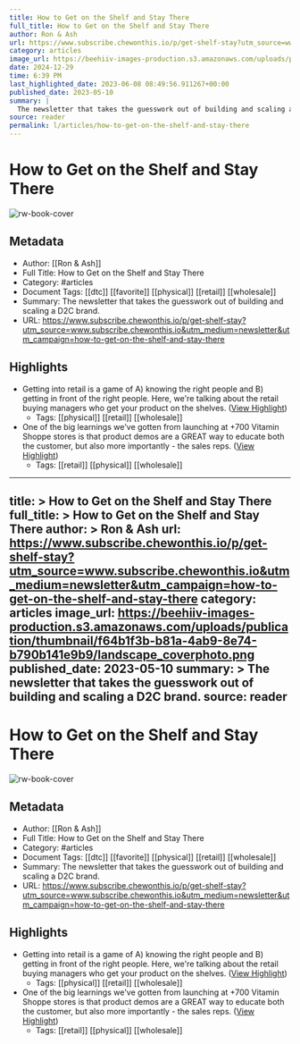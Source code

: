 ```yaml
---
title: How to Get on the Shelf and Stay There
full_title: How to Get on the Shelf and Stay There
author: Ron & Ash
url: https://www.subscribe.chewonthis.io/p/get-shelf-stay?utm_source=www.subscribe.chewonthis.io&utm_medium=newsletter&utm_campaign=how-to-get-on-the-shelf-and-stay-there
category: articles
image_url: https://beehiiv-images-production.s3.amazonaws.com/uploads/publication/thumbnail/f64b1f3b-b81a-4ab9-8e74-b790b141e9b9/landscape_coverphoto.png
date: 2024-12-29
time: 6:39 PM
last_highlighted_date: 2023-06-08 08:49:56.911267+00:00
published_date: 2023-05-10
summary: |
  The newsletter that takes the guesswork out of building and scaling a D2C brand. 
source: reader
permalink: l/articles/how-to-get-on-the-shelf-and-stay-there
---
```

# How to Get on the Shelf and Stay There

![rw-book-cover](https://beehiiv-images-production.s3.amazonaws.com/uploads/publication/thumbnail/f64b1f3b-b81a-4ab9-8e74-b790b141e9b9/landscape_coverphoto.png)

## Metadata
- Author: [[Ron & Ash]]
- Full Title: How to Get on the Shelf and Stay There
- Category: #articles
- Document Tags: [[dtc]] [[favorite]] [[physical]] [[retail]] [[wholesale]] 
- Summary: The newsletter that takes the guesswork out of building and scaling a D2C brand. 
- URL: https://www.subscribe.chewonthis.io/p/get-shelf-stay?utm_source=www.subscribe.chewonthis.io&utm_medium=newsletter&utm_campaign=how-to-get-on-the-shelf-and-stay-there

## Highlights
- Getting into retail is a game of A) knowing the right people and B) getting in front of the right people. Here, we're talking about the retail buying managers who get your product on the shelves. ([View Highlight](https://read.readwise.io/read/01h2d334gsxk12z904p1d4qfzw))
    - Tags: [[physical]] [[retail]] [[wholesale]] 
- One of the big learnings we've gotten from launching at +700 Vitamin Shoppe stores is that product demos are a GREAT way to educate both the customer, but also more importantly - the sales reps. ([View Highlight](https://read.readwise.io/read/01h2d35fa9zf18x627veywvg14))
    - Tags: [[retail]] [[physical]] [[wholesale]] 


---
title: >
  How to Get on the Shelf and Stay There
full_title: >
  How to Get on the Shelf and Stay There
author: >
  Ron & Ash
url: https://www.subscribe.chewonthis.io/p/get-shelf-stay?utm_source=www.subscribe.chewonthis.io&utm_medium=newsletter&utm_campaign=how-to-get-on-the-shelf-and-stay-there
category: articles
image_url: https://beehiiv-images-production.s3.amazonaws.com/uploads/publication/thumbnail/f64b1f3b-b81a-4ab9-8e74-b790b141e9b9/landscape_coverphoto.png
published_date: 2023-05-10
summary: >
  The newsletter that takes the guesswork out of building and scaling a D2C brand. 
source: reader
---
# How to Get on the Shelf and Stay There

![rw-book-cover](https://beehiiv-images-production.s3.amazonaws.com/uploads/publication/thumbnail/f64b1f3b-b81a-4ab9-8e74-b790b141e9b9/landscape_coverphoto.png)

## Metadata
- Author: [[Ron & Ash]]
- Full Title: How to Get on the Shelf and Stay There
- Category: #articles
- Document Tags: [[dtc]] [[favorite]] [[physical]] [[retail]] [[wholesale]] 
- Summary: The newsletter that takes the guesswork out of building and scaling a D2C brand. 
- URL: https://www.subscribe.chewonthis.io/p/get-shelf-stay?utm_source=www.subscribe.chewonthis.io&utm_medium=newsletter&utm_campaign=how-to-get-on-the-shelf-and-stay-there

## Highlights
- Getting into retail is a game of A) knowing the right people and B) getting in front of the right people. Here, we're talking about the retail buying managers who get your product on the shelves. ([View Highlight](https://read.readwise.io/read/01h2d334gsxk12z904p1d4qfzw))
    - Tags: [[physical]] [[retail]] [[wholesale]] 
- One of the big learnings we've gotten from launching at +700 Vitamin Shoppe stores is that product demos are a GREAT way to educate both the customer, but also more importantly - the sales reps. ([View Highlight](https://read.readwise.io/read/01h2d35fa9zf18x627veywvg14))
    - Tags: [[retail]] [[physical]] [[wholesale]] 



